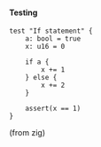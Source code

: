 #### Testing

```
test "If statement" {
	a: bool = true
	x: u16 = 0

	if a {
		x += 1
	} else {
		x += 2
	}

	assert(x == 1)
}
```

(from zig)
